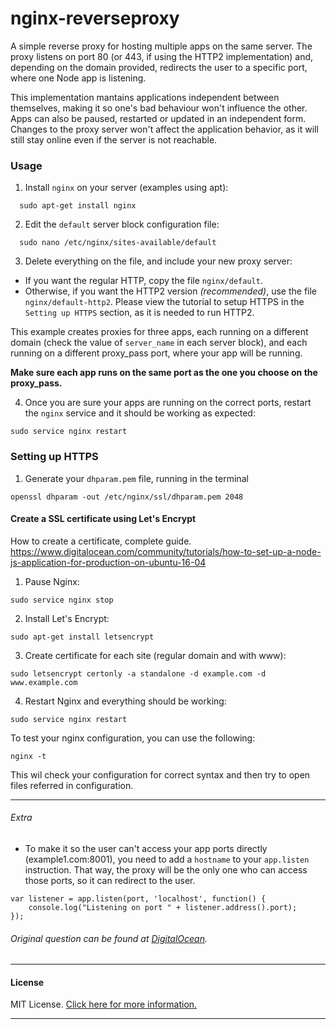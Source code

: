 # nginx-reverseproxy

A simple reverse proxy for hosting multiple apps on the same server.
The proxy listens on port 80 (or 443, if using the HTTP2 implementation) and, depending on the domain provided,
redirects the user to a specific port, where one Node app is listening.

This implementation mantains applications independent between themselves, making it so one's bad behaviour won't influence the other.
Apps can also be paused, restarted or updated in an independent form. Changes to the proxy server won't affect the application behavior, as it will still stay online even if the server is not reachable.


### Usage
1. Install `nginx` on your server (examples using apt):
```
  sudo apt-get install nginx
```

2. Edit the `default` server block configuration file:
```
  sudo nano /etc/nginx/sites-available/default
```

3. Delete everything on the file, and include your new proxy server:
  - If you want the regular HTTP, copy the file `nginx/default`.
  - Otherwise, if you want the HTTP2 version _(recommended)_, use the file `nginx/default-http2`. Please view the tutorial to setup HTTPS in the `Setting up HTTPS` section, as it is needed to run HTTP2.

  This example creates proxies for three apps, each running on a different domain (check the value of `server_name` in each server block), and each running on a different proxy_pass port, where your app will be running.

  **Make sure each app runs on the same port as the one you choose on the proxy_pass.**

4. Once you are sure your apps are running on the correct ports, restart the `nginx` service and it should be working as expected:

```
sudo service nginx restart
```

### Setting up HTTPS

1. Generate your `dhparam.pem` file, running in the terminal
```
openssl dhparam -out /etc/nginx/ssl/dhparam.pem 2048
```
#### Create a SSL certificate using Let's Encrypt
How to create a certificate, complete guide.
https://www.digitalocean.com/community/tutorials/how-to-set-up-a-node-js-application-for-production-on-ubuntu-16-04

1. Pause Nginx:
```
sudo service nginx stop
```

2. Install Let's Encrypt:
```
sudo apt-get install letsencrypt
```

3. Create certificate for each site (regular domain and with www):
```
sudo letsencrypt certonly -a standalone -d example.com -d www.example.com
```

4. Restart Nginx and everything should be working:
```
sudo service nginx restart
```

To test your nginx configuration, you can use the following:
```
nginx -t
```
This wil check your configuration for correct syntax and then try to open files referred in configuration.

---
###### Extra
* To make it so the user can't access your app ports directly (example1.com:8001), you need to add a `hostname` to your `app.listen` instruction. That way, the proxy will be the only one who can access those ports, so it can redirect to the user.

```
var listener = app.listen(port, 'localhost', function() {
    console.log("Listening on port " + listener.address().port);
});
```

###### Original question can be found at [DigitalOcean](https://www.digitalocean.com/community/questions/two-different-node-apps-with-two-different-domains-in-one-droplet).
---

#### License
MIT License. [Click here for more information.](LICENSE)

---
